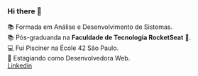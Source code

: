 ### Hi there 👋
 :books: Formada em Análise e Desenvolvimento de Sistemas.<br>
 :books: Pós-graduanda na <strong>Faculdade de Tecnologia RocketSeat</strong> 	&#128156;.<br>
 :computer: Fui Pisciner na École 42 São Paulo.<br>
 :briefcase: Estagiando como Desenvolvedora Web.<br>
[ Linkedin](https://www.linkedin.com/in/nathalia-mendon%C3%A7a-084705252/)

